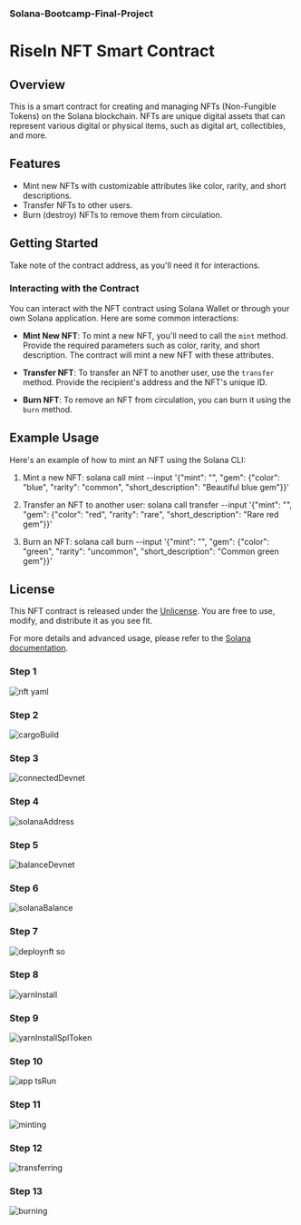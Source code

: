 ### Solana-Bootcamp-Final-Project
# RiseIn NFT Smart Contract

## Overview
This is a smart contract for creating and managing NFTs (Non-Fungible Tokens) on the Solana blockchain. NFTs are unique digital assets that can represent various digital or physical items, such as digital art, collectibles, and more.

## Features
- Mint new NFTs with customizable attributes like color, rarity, and short descriptions.
- Transfer NFTs to other users.
- Burn (destroy) NFTs to remove them from circulation.

## Getting Started

Take note of the contract address, as you'll need it for interactions.

### Interacting with the Contract
You can interact with the NFT contract using Solana Wallet or through your own Solana application. Here are some common interactions:

- **Mint New NFT**: To mint a new NFT, you'll need to call the `mint` method. Provide the required parameters such as color, rarity, and short description. The contract will mint a new NFT with these attributes.

- **Transfer NFT**: To transfer an NFT to another user, use the `transfer` method. Provide the recipient's address and the NFT's unique ID.

- **Burn NFT**: To remove an NFT from circulation, you can burn it using the `burn` method.

## Example Usage
Here's an example of how to mint an NFT using the Solana CLI:

1. Mint a new NFT:
solana call <ContractAddress> mint
--input '{"mint": "<MintAddress>", "gem": {"color": "blue", "rarity": "common", "short_description": "Beautiful blue gem"}}'

2. Transfer an NFT to another user:
solana call <ContractAddress> transfer --input '{"mint": "<MintAddress>", "gem": {"color": "red", "rarity": "rare", "short_description": "Rare red gem"}}'

3. Burn an NFT:
solana call <ContractAddress> burn --input '{"mint": "<MintAddress>", "gem": {"color": "green", "rarity": "uncommon", "short_description": "Common green gem"}}'

## License
This NFT contract is released under the [Unlicense](https://unlicense.org/). You are free to use, modify, and distribute it as you see fit.

For more details and advanced usage, please refer to the [Solana documentation](https://docs.solana.com/).

### Step 1
![nft yaml](https://github.com/akalnengn/Solana-Bootcamp-Final-Project/assets/127908683/8681544a-479d-49bf-962a-0903f5514ef2)
### Step 2
![cargoBuild](https://github.com/akalnengn/Solana-Bootcamp-Final-Project/assets/127908683/73b871d6-1854-4ce5-b9b6-0e3e5305a33d)
### Step 3
![connectedDevnet](https://github.com/akalnengn/Solana-Bootcamp-Final-Project/assets/127908683/1b378e25-cf89-47c4-84b9-c9989f565ffa)
### Step 4
![solanaAddress](https://github.com/akalnengn/Solana-Bootcamp-Final-Project/assets/127908683/811e998d-32c8-45a6-81c3-11fa8c556e19)
### Step 5
![balanceDevnet](https://github.com/akalnengn/Solana-Bootcamp-Final-Project/assets/127908683/8441ba10-bb07-4d9b-80e2-46d60253a432)
### Step 6
![solanaBalance](https://github.com/akalnengn/Solana-Bootcamp-Final-Project/assets/127908683/a2ae97e6-e2e5-4a2b-ade0-a761fc72a23e)
### Step 7
![deploynft so](https://github.com/akalnengn/Solana-Bootcamp-Final-Project/assets/127908683/6459f25c-e9e4-4b18-af24-25837b119dd5)
### Step 8
![yarnInstall](https://github.com/akalnengn/Solana-Bootcamp-Final-Project/assets/127908683/e5832f93-ed22-4c97-852e-e96875de93a3)
### Step 9
![yarnInstallSplToken](https://github.com/akalnengn/Solana-Bootcamp-Final-Project/assets/127908683/8ff72f8a-5283-49f4-afc1-1e27a5fa03d1)
### Step 10
![app tsRun](https://github.com/akalnengn/Solana-Bootcamp-Final-Project/assets/127908683/13209ccc-2733-465a-b83a-0df7a735496b)
### Step 11
![minting](https://github.com/akalnengn/Solana-Bootcamp-Final-Project/assets/127908683/30555e2d-69cb-4845-aec5-88187d5ffcb6)
### Step 12
![transferring](https://github.com/akalnengn/Solana-Bootcamp-Final-Project/assets/127908683/c55a88e9-3f7e-480a-99ea-0afe9889450d)
### Step 13
![burning](https://github.com/akalnengn/Solana-Bootcamp-Final-Project/assets/127908683/263bf78b-80b3-418e-9fea-1ff1a9e6702f)

